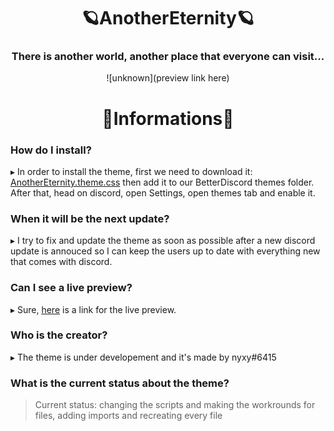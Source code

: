 <div align="center">

# 🪐AnotherEternity🪐

### There is another world, another place that everyone can visit...
![unknown](preview link here)

# 🌠Informations🌠

</div>

### How do I install?

▸ In order to install the theme, first we need to download it: [AnotherEternity.theme.css](https://downgit.github.io/#/home?url=https://github.com/xy-nyxy/AnotherEternity/blob/main/AnotherEternity.theme.css) then add it to our BetterDiscord themes folder. After that, head on discord, open Settings, open themes tab and enable it.

### When it will be the next update?

▸ I try to fix and update the theme as soon as possible after a new discord update is annouced so I can keep the users up to date with everything new that comes with discord.

### Can I see a live preview? 

▸ Sure, [here](https://gibbu.github.io/ThemePreview/?file=https://xy-nyxy.github.io/AnotherEternity/source.css) is a link for the live preview.

### Who is the creator?

▸ The theme is under developement and it's made by nyxy#6415

### What is the current status about the theme?

> Current status: changing the scripts and making the workrounds for files, adding imports and recreating every file
